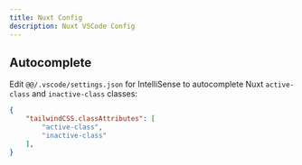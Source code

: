 ```yaml
---
title: Nuxt Config
description: Nuxt VSCode Config
---
```


## Autocomplete

Edit `@@/.vscode/settings.json` for IntelliSense to autocomplete Nuxt `active-class` and `inactive-class` classes:

```json
{
    "tailwindCSS.classAttributes": [
        "active-class",
        "inactive-class"
    ],
}
```

